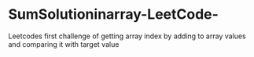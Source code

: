 # SumSolutioninarray-LeetCode-
Leetcodes first challenge of getting array index by adding to array values and comparing it with target value
